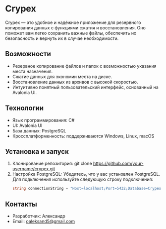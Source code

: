 # Crypex

Crypex — это удобное и надёжное приложение для резервного копирования данных с функциями сжатия и восстановления. Оно поможет вам легко сохранить важные файлы, обеспечить их безопасность и вернуть их в случае необходимости.

## Возможности

- Резервное копирование файлов и папок с возможностью указания места назначения.
- Сжатие данных для экономии места на диске.
- Восстановление данных из архивов с высокой скоростью.
- Интуитивно понятный пользовательский интерфейс, основанный на Avalonia UI.

## Технологии

- Язык программирования: C#
- UI: Avalonia UI
- База данных: PostgreSQL
- Кроссплатформенность: поддерживаются Windows, Linux, macOS

## Установка и запуск

1. Клонирование репозитория:
git clone https://github.com/your-username/crypex.git
2. Настройка PostgreSQL:
   Убедитесь, что у вас установлен PostgreSQL. Для подключения используйте следующую строку подключения:
   ```csharp
   string connectionString = "Host=localhost;Port=5432;Database=Crypex;Username=postgres;Password=your_password";

## Контакты 

- Разработчик: Александр
- Email: oaleksand5@gmail.com